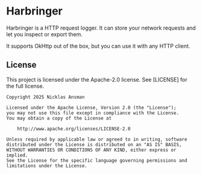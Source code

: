 # Harbringer
Harbringer is a HTTP request logger. It can store your network requests and let you inspect or export them.

It supports OkHttp out of the box, but you can use it with any HTTP client.

## License

This project is licensed under the Apache-2.0 license. See [LICENSE] for the full license.

```
Copyright 2025 Nicklas Ansman

Licensed under the Apache License, Version 2.0 (the "License");
you may not use this file except in compliance with the License.
You may obtain a copy of the License at

    http://www.apache.org/licenses/LICENSE-2.0

Unless required by applicable law or agreed to in writing, software
distributed under the License is distributed on an "AS IS" BASIS,
WITHOUT WARRANTIES OR CONDITIONS OF ANY KIND, either express or implied.
See the License for the specific language governing permissions and
limitations under the License.
```